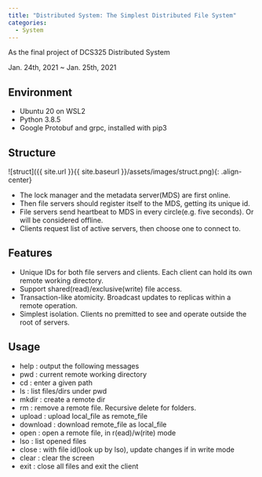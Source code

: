 ```yaml
---
title: "Distributed System: The Simplest Distributed File System"
categories:
  - System
---
```


As the final project of DCS325 Distributed System

Jan. 24th, 2021 ~ Jan. 25th, 2021

## Environment

* Ubuntu 20 on WSL2
* Python 3.8.5
* Google Protobuf and grpc, installed with pip3

## Structure

![struct]({{ site.url }}{{ site.baseurl }}/assets/images/struct.png){: .align-center}

* The lock manager and the metadata server(MDS) are first online.
* Then file servers should register itself to the MDS, getting its unique id.
* File servers send heartbeat to MDS in every circle(e.g. five seconds). Or will be considered offline.
* Clients request list of active servers, then choose one to connect to.

## Features

* Unique IDs for both file servers and clients. Each client can hold its own remote working directory.
* Support shared(read)/exclusive(write) file access.
* Transaction-like atomicity. Broadcast updates to replicas within a remote operation.
* Simplest isolation. Clients no premitted to see and operate outside the root of servers.

## Usage

* help : output the following messages
* pwd : current remote working directory
* cd : enter a given path
* ls : list files/dirs under pwd
* mkdir : create a remote dir
* rm : remove a remote file. Recursive delete for folders.
* upload : upload local_file as remote_file
* download : download remote_file as local_file
* open : open a remote file, in r(ead)/w(rite) mode
* lso : list opened files
* close : with file id(look up by lso), update changes if in write mode
* clear : clear the screen
* exit : close all files and exit the client